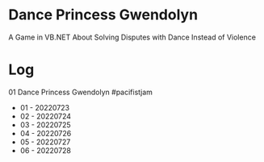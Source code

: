 # Dance Princess Gwendolyn
A Game in VB.NET About Solving Disputes with Dance Instead of Violence

# Log

01 Dance Princess Gwendolyn #pacifistjam

* 01 - 20220723
* 02 - 20220724
* 03 - 20220725
* 04 - 20220726
* 05 - 20220727
* 06 - 20220728